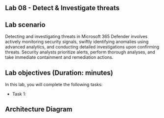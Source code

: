 ## Lab 08 - Detect & Investigate threats 

## Lab scenario

Detecting and investigating threats in Microsoft 365 Defender involves actively monitoring security signals, swiftly identifying anomalies using advanced analytics, and conducting detailed investigations upon confirming threats. Security analysts prioritize alerts, perform thorough analyses, and take immediate containment and remediation actions.

## Lab objectives (Duration:  minutes)

In this lab, you will complete the following tasks:
- Task 1: 

## Architecture Diagram
